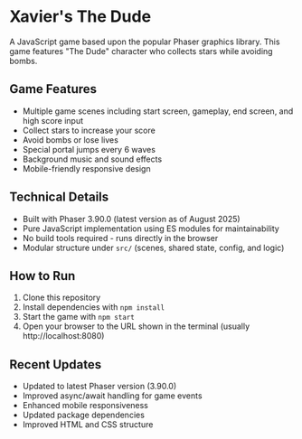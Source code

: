# Xavier's The Dude

A JavaScript game based upon the popular Phaser graphics library. This game features "The Dude" character who collects stars while avoiding bombs.

## Game Features

- Multiple game scenes including start screen, gameplay, end screen, and high score input
- Collect stars to increase your score
- Avoid bombs or lose lives
- Special portal jumps every 6 waves
- Background music and sound effects
- Mobile-friendly responsive design

## Technical Details

- Built with Phaser 3.90.0 (latest version as of August 2025)
- Pure JavaScript implementation using ES modules for maintainability
- No build tools required - runs directly in the browser
- Modular structure under `src/` (scenes, shared state, config, and logic)

## How to Run

1. Clone this repository
2. Install dependencies with `npm install`
3. Start the game with `npm start`
4. Open your browser to the URL shown in the terminal (usually http://localhost:8080)

## Recent Updates

- Updated to latest Phaser version (3.90.0)
- Improved async/await handling for game events
- Enhanced mobile responsiveness
- Updated package dependencies
- Improved HTML and CSS structure

